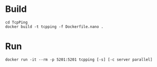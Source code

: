 # Build
```
cd TcpPing
docker build -t tcpping -f Dockerfile.nano .
```

# Run
```
docker run -it --rm -p 5201:5201 tcpping [-s] [-c server parallel]
```
